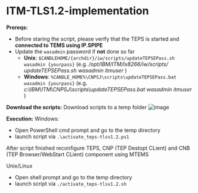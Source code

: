 # ITM-TLS1.2-implementation

**Prereqs:**
- Before staring the script, please verify that the TEPS is started and **connected to TEMS using IP.SPIPE**
- Update the `wasadmin` password if **not** done so far
    - **Unix**: `$CANDLEHOME/{archdir}/iw/scripts/updateTEPSEPass.sh wasadmin {yourpass}` (e.g. _/opt/IBM/ITM/lx8266/iw/scripts/ updateTEPSEPass.sh wasadmin itmuser_ )
    - **Windows**: `%CANDLE_HOME%\CNPSJ\scripts\updateTEPSEPass.bat wasadmin {yourpass}` (e.g. _c:\IBM\ITM\CNPSJ\scripts\updateTEPSEPass.bat wasadmin itmuser_ )

**Download the scripts:**
Download scripts to a temp folder
![image](https://media.github.ibm.com/user/85313/files/a8ede000-b0df-11ec-86d9-bf7e122e6f83)

**Execution:**
Windows: 
- Open PowerShell cmd prompt and go to the temp directory
- launch script via `.\activate_teps-tlsv1.2.ps1`

After script finished reconfigure TEPS, CNP (TEP Destopt CLient) and CNB (TEP Browser/WebStart CLient) component using MTEMS

Unix/Linux
- Open shell prompt and go to the temp directory
- launch script via `./activate_teps-tlsv1.2.sh`

